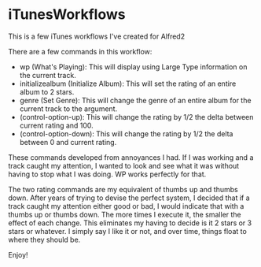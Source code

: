 iTunesWorkflows
===============

This is a few iTunes workflows I've created for Alfred2

There are a few commands in this workflow:

- wp (What's Playing): This will display using Large Type information on the current track.
- initializealbum (Initialize Album): This will set the rating of an entire album to 2 stars.
- genre (Set Genre): This will change the genre of an entire album for the current track to the argument.
- (control-option-up): This will change the rating by 1/2 the delta between current rating and 100.
- (control-option-down): This will change the rating by 1/2 the delta between 0 and current rating.

These commands developed from annoyances I had. If I was working and a track caught my attention, I wanted to look and see what it was without having to stop what I was doing. WP works perfectly for that.

The two rating commands are my equivalent of thumbs up and thumbs down. After years of trying to devise the perfect system, I decided that if a track caught my attention either good or bad, I would indicate that with a thumbs up or thumbs down. The more times I execute it, the smaller the effect of each change. This eliminates my having to decide is it 2 stars or 3 stars or whatever. I simply say I like it or not, and over time, things float to where they should be. 

Enjoy!
